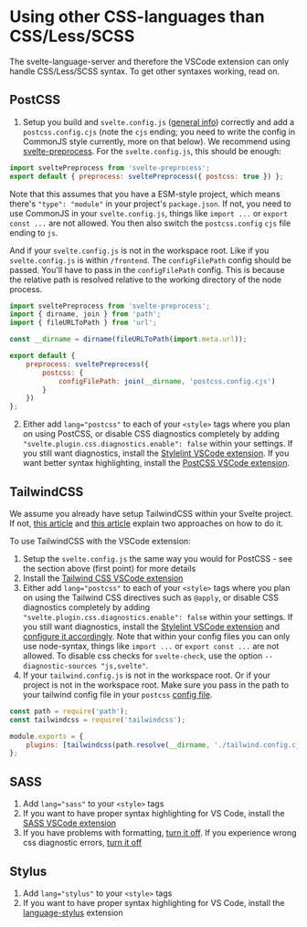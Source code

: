 # Using other CSS-languages than CSS/Less/SCSS

The svelte-language-server and therefore the VSCode extension can only handle CSS/Less/SCSS syntax. To get other syntaxes working, read on.

## PostCSS

1. Setup you build and `svelte.config.js` ([general info](./in-general.md)) correctly and add a `postcss.config.cjs` (note the `cjs` ending; you need to write the config in CommonJS style currently, more on that below). We recommend using [svelte-preprocess](https://github.com/sveltejs/svelte-preprocess/blob/master/docs/preprocessing.md#postcss). For the `svelte.config.js`, this should be enough:

```js
import sveltePreprocess from 'svelte-preprocess';
export default { preprocess: sveltePreprocess({ postcss: true }) };
```

Note that this assumes that you have a ESM-style project, which means there's `"type": "module"` in your project's `package.json`. If not, you need to use CommonJS in your `svelte.config.js`, things like `import ...` or `export const ...` are not allowed. You then also switch the `postcss.config` `cjs` file ending to `js`.

And if your `svelte.config.js` is not in the workspace root. Like if you `svelte.config.js` is within `/frontend`. The `configFilePath` config should be passed. You'll have to pass in the `configFilePath` config. This is because the relative path is resolved relative to the working directory of the node process.

```js
import sveltePreprocess from 'svelte-preprocess';
import { dirname, join } from 'path';
import { fileURLToPath } from 'url';

const __dirname = dirname(fileURLToPath(import.meta.url));

export default {
    preprocess: sveltePreprocess({
        postcss: {
            configFilePath: join(__dirname, 'postcss.config.cjs')
        }
    })
};
```

2. Either add `lang="postcss"` to each of your `<style>` tags where you plan on using PostCSS, or disable CSS diagnostics completely by adding `"svelte.plugin.css.diagnostics.enable": false` within your settings. If you still want diagnostics, install the [Stylelint VSCode extension](https://marketplace.visualstudio.com/items?itemName=stylelint.vscode-stylelint). If you want better syntax highlighting, install the [PostCSS VSCode extension](https://marketplace.visualstudio.com/items?itemName=csstools.postcss).

## TailwindCSS

We assume you already have setup TailwindCSS within your Svelte project. If not, [this article](https://dev.to/inalbant/a-simpler-way-to-add-tailwindcss-to-your-svelte-project-11ja) and [this article](https://dev.to/sarioglu/using-svelte-with-tailwindcss-a-better-approach-47ph) explain two approaches on how to do it.

To use TailwindCSS with the VSCode extension:

1. Setup the `svelte.config.js` the same way you would for PostCSS - see the section above (first point) for more details
2. Install the [Tailwind CSS VSCode extension](https://marketplace.visualstudio.com/items?itemName=bradlc.vscode-tailwindcss)
3. Either add `lang="postcss"` to each of your `<style>` tags where you plan on using the Tailwind CSS directives such as `@apply`, or disable CSS diagnostics completely by adding `"svelte.plugin.css.diagnostics.enable": false` within your settings. If you still want diagnostics, install the [Stylelint VSCode extension](https://marketplace.visualstudio.com/items?itemName=stylelint.vscode-stylelint) and [configure it accordingly](https://scottspence.com/2021/03/15/stylelint-configuration-for-tailwindcss/). Note that within your config files you can only use node-syntax, things like `import ...` or `export const ...` are not allowed. To disable css checks for `svelte-check`, use the option `--diagnostic-sources "js,svelte"`.
4. If your `tailwind.config.js` is not in the workspace root. Or if your project is not in the workspace root. Make sure you pass in the path to your tailwind config file in your `postcss` [config file](https://github.com/postcss/postcss-load-config#postcssrcjs-or-postcssconfigjs).

```js
const path = require('path');
const tailwindcss = require('tailwindcss');

module.exports = {
    plugins: [tailwindcss(path.resolve(__dirname, './tailwind.config.cjs'))]
};
```

## SASS

1. Add `lang="sass"` to your `<style>` tags
2. If you want to have proper syntax highlighting for VS Code, install the [SASS VSCode extension](https://marketplace.visualstudio.com/items?itemName=Syler.sass-indented)
3. If you have problems with formatting, [turn it off](https://github.com/sveltejs/language-tools/tree/master/packages/svelte-vscode#sveltepluginsvelteformatenable). If you experience wrong css diagnostic errors, [turn it off](https://github.com/sveltejs/language-tools/tree/master/packages/svelte-vscode#svelteplugincssdiagnostics)

## Stylus

1. Add `lang="stylus"` to your `<style>` tags
2. If you want to have proper syntax highlighting for VS Code, install the [language-stylus](https://marketplace.visualstudio.com/items?itemName=sysoev.language-stylus) extension
